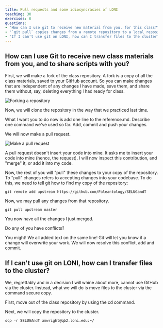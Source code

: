 ```yaml
---
title: Pull requests and some idiosyncrasies of LONI
teaching: 30
exercises: 0
questions:
- "How can I use git to receive new material from you, for this class?"
- "`git pull` copies changes from a remote repository to a local repository."
- "If I can't use git on LONI, how can I transfer files to the cluster?"
---
```

## How can I use Git to receive new class materials from you, and to share scripts with you?

First, we will make a fork of the class repository. A fork is a copy of all the class materials, saved to your GitHub account. So you can make changes that are independent of any changes I have made, save them, and share them without, say, deleting everything I had ready for class.

![Forking a repository](../fig/githubfork.png)

Now, we will clone the repository in the way that we practiced last time.

What I want you to do now is add one line to the reference.md. Describe one command we've used so far. Add, commit and push your changes. 

We will now make a pull request.

![Make a pull request](../fig/GitMenu.png)

A pull request doesn't insert your code into mine. It asks me to insert your code into mine (hence, the request). I will now inspect this contribution, and "merge" it, or add it into my code.

Now, the rest of you will "pull" these changes to your copy of the repository. To "pull" changes refers to accepting changes into your codebase. To do this, we need to tell git how to find my copy of the repository:

```
git remote add upstream https://github.com/Paleantology/SELUGandT
```

Now, we may pull any changes from that repository.

```
git pull upstream master
```

You now have all the changes I just merged.

Do any of you have conflicts? 

You might! We all added text on the same line! Git will let you know if a change will overwrite your work. We will now resolve this conflict, add and commit.

## If I can't use git on LONI, how can I transfer files to the cluster?

We, regrettably and in a decision I will whine about more, cannot use GitHub via the cluster. Instead, what we will do is move files to the cluster via the command secure copy. 

First, move out of the class repository by using the cd command.

Next, we will copy the repository to the cluster.

```
scp -r SELUGAndT amwright@qb2.loni.edu:~/
```





